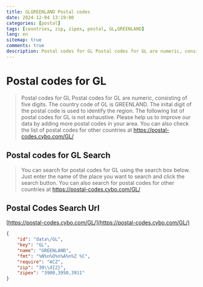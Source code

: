 ```yaml
---
title: GLGREENLAND Postal codes 
date: 2024-12-04 13:19:00
categories: [postal]
tags: [countries, zip, zipex, postal, GL,GREENLAND]
lang: en
sitemap: true
comments: true
description: Postal codes for GL Postal codes for GL are numeric, consisting of five digits. The country code of GL is GREENLAND. The inital digit of the postal code is used to identify the region. The following list of postal codes for GL is not exhaustive. Please help us to improve our data by adding more postal codes in your area. You can also check the list of postal codes for other countries at https://postal-codes.cybo.com/GL/
---
```


# Postal codes for GL
> Postal codes for GL Postal codes for GL are numeric, consisting of five digits. The country code of GL is GREENLAND. The inital digit of the postal code is used to identify the region. The following list of postal codes for GL is not exhaustive. Please help us to improve our data by adding more postal codes in your area. You can also check the list of postal codes for other countries at https://postal-codes.cybo.com/GL/

## Postal codes for GL Search 
> You can search for postal codes for GL using the search box below. Just enter the name of the place you want to search and click the search button. You can also search for postal codes for other countries at https://postal-codes.cybo.com/GL/

## Postal Codes Search Url

[https://postal-codes.cybo.com/GL/](https://postal-codes.cybo.com/GL/)
```json
{
    "id": "data\/GL",
    "key": "GL",
    "name": "GREENLAND",
    "fmt": "%N%n%O%n%A%n%Z %C",
    "require": "ACZ",
    "zip": "39\\d{2}",
    "zipex": "3900,3950,3911"
}
```
